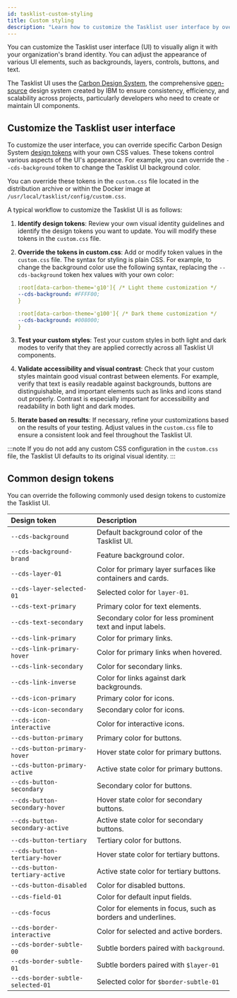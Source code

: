```yaml
---
id: tasklist-custom-styling
title: Custom styling
description: "Learn how to customize the Tasklist user interface by overriding Carbon Design System tokens with your own CSS."
---
```


You can customize the Tasklist user interface (UI) to visually align it with your organization's brand identity. You can adjust the appearance of various UI elements, such as backgrounds, layers, controls, buttons, and text.

The Tasklist UI uses the [Carbon Design System](https://carbondesignsystem.com/), the comprehensive [open-source](https://github.com/carbon-design-system/carbon) design system created by IBM to ensure consistency, efficiency, and scalability across projects, particularly developers who need to create or maintain UI components.

## Customize the Tasklist user interface

To customize the user interface, you can override specific Carbon Design System [design tokens](https://carbondesignsystem.com/elements/color/tokens) with your own CSS values. These tokens control various aspects of the UI's appearance. For example, you can override the `--cds-background` token to change the Tasklist UI background color.

You can override these tokens in the `custom.css` file located in the distribution archive or within the Docker image at `/usr/local/tasklist/config/custom.css`.

A typical workflow to customize the Tasklist UI is as follows:

1. **Identify design tokens**: Review your own visual identity guidelines and identify the design tokens you want to update. You will modify these tokens in the `custom.css` file.

2. **Override the tokens in custom.css**: Add or modify token values in the `custom.css` file. The syntax for styling is plain CSS. For example, to change the background color use the following syntax, replacing the `--cds-background` token hex values with your own color:

   ```yaml
   :root[data-carbon-theme='g10']{ /* Light theme customization */
   --cds-background: #FFFF00;
   }

   :root[data-carbon-theme='g100']{ /* Dark theme customization */
   --cds-background: #008000;
   }
   ```

3. **Test your custom styles**: Test your custom styles in both light and dark modes to verify that they are applied correctly across all Tasklist UI components.

4. **Validate accessibility and visual contrast**: Check that your custom styles maintain good visual contrast between elements. For example, verify that text is easily readable against backgrounds, buttons are distinguishable, and important elements such as links and icons stand out properly. Contrast is especially important for accessibility and readability in both light and dark modes.

5. **Iterate based on results**: If necessary, refine your customizations based on the results of your testing. Adjust values in the `custom.css` file to ensure a consistent look and feel throughout the Tasklist UI.

:::note
If you do not add any custom CSS configuration in the `custom.css` file, the Tasklist UI defaults to its original visual identity.
:::

## Common design tokens

You can override the following commonly used design tokens to customize the Tasklist UI.

| Design token                      | Description                                                  |
| :-------------------------------- | :----------------------------------------------------------- |
| `--cds-background`                | Default background color of the Tasklist UI.                 |
| `--cds-background-brand`          | Feature background color.                                    |
| `--cds-layer-01`                  | Color for primary layer surfaces like containers and cards.  |
| `--cds-layer-selected-01`         | Selected color for `layer-01`.                               |
| `--cds-text-primary`              | Primary color for text elements.                             |
| `--cds-text-secondary`            | Secondary color for less prominent text and input labels.    |
| `--cds-link-primary`              | Color for primary links.                                     |
| `--cds-link-primary-hover`        | Color for primary links when hovered.                        |
| `--cds-link-secondary`            | Color for secondary links.                                   |
| `--cds-link-inverse`              | Color for links against dark backgrounds.                    |
| `--cds-icon-primary`              | Primary color for icons.                                     |
| `--cds-icon-secondary`            | Secondary color for icons.                                   |
| `--cds-icon-interactive`          | Color for interactive icons.                                 |
| `--cds-button-primary`            | Primary color for buttons.                                   |
| `--cds-button-primary-hover`      | Hover state color for primary buttons.                       |
| `--cds-button-primary-active`     | Active state color for primary buttons.                      |
| `--cds-button-secondary`          | Secondary color for buttons.                                 |
| `--cds-button-secondary-hover`    | Hover state color for secondary buttons.                     |
| `--cds-button-secondary-active`   | Active state color for secondary buttons.                    |
| `--cds-button-tertiary`           | Tertiary color for buttons.                                  |
| `--cds-button-tertiary-hover`     | Hover state color for tertiary buttons.                      |
| `--cds-button-tertiary-active`    | Active state color for tertiary buttons.                     |
| `--cds-button-disabled`           | Color for disabled buttons.                                  |
| `--cds-field-01`                  | Color for default input fields.                              |
| `--cds-focus`                     | Color for elements in focus, such as borders and underlines. |
| `--cds-border-interactive`        | Color for selected and active borders.                       |
| `--cds-border-subtle-00`          | Subtle borders paired with `background`.                     |
| `--cds-border-subtle-01`          | Subtle borders paired with `$layer-01`                       |
| `--cds-border-subtle-selected-01` | Selected color for `$border-subtle-01`                       |
